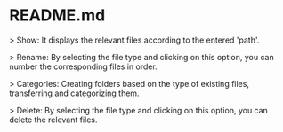 README.md
=========

<p>> Show: It displays the relevant files according to the entered &apos;path&apos;.</p>
<p>> Rename: By selecting the file type and clicking on this option, you can number the corresponding files in order.</p>
<p>> Categories: Creating folders based on the type of existing files, transferring and categorizing them.</p>
<p>> Delete: By selecting the file type and clicking on this option, you can delete the relevant files.</p>
<p><br></p>
